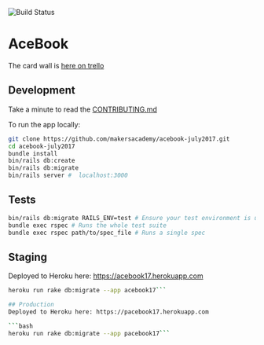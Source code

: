 ![Build Status](https://api.travis-ci.org/makersacademy/acebook-july2017.svg?branch=master])
# AceBook

The card wall is [here on trello](https://trello.com/b/OCqCEIYX/acebook-july2017)

## Development
Take a minute to read the [CONTRIBUTING.md](CONTRIBUTING.md)

To run the app locally:

```bash
git clone https://github.com/makersacademy/acebook-july2017.git
cd acebook-july2017
bundle install
bin/rails db:create
bin/rails db:migrate
bin/rails server #  localhost:3000
```

## Tests

```bash
bin/rails db:migrate RAILS_ENV=test # Ensure your test environment is updated
bundle exec rspec # Runs the whole test suite
bundle exec rspec path/to/spec_file # Runs a single spec
```

## Staging
Deployed to Heroku here: https://acebook17.herokuapp.com

```bash
heroku run rake db:migrate --app acebook17```

## Production
Deployed to Heroku here: https://pacebook17.herokuapp.com

```bash
heroku run rake db:migrate --app pacebook17```
